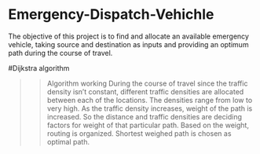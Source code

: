 # Emergency-Dispatch-Vehichle
The objective of this project is to find and allocate an available emergency vehicle, taking 
source and destination as inputs and providing an optimum path during the course of travel.

#Dijkstra algorithm
>
>>Algorithm working
During the course of travel since the traffic density isn’t constant, different traffic 
densities are allocated between each of the locations. The densities range from low to 
very high. As the traffic density increases, weight of the path is increased. So the 
distance and traffic densities are deciding factors for weight of that particular path. 
Based on the weight, routing is organized. Shortest weighed path is chosen as optimal path.

>
